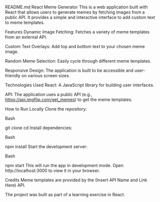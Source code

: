 README.md
React Meme Generator
This is a web application built with React that allows users to generate memes by fetching images from a public API. It provides a simple and interactive interface to add custom text to meme templates.

Features
Dynamic Image Fetching: Fetches a variety of meme templates from an external API.

Custom Text Overlays: Add top and bottom text to your chosen meme image.

Random Meme Selection: Easily cycle through different meme templates.

Responsive Design: The application is built to be accessible and user-friendly on various screen sizes.

Technologies Used
React: A JavaScript library for building user interfaces.

API: The application uses a public API (e.g., https://api.imgflip.com/get_memes) to get the meme templates.

How to Run Locally
Clone the repository:

Bash

git clone <your-repository-url>
cd <your-repository-name>
Install dependencies:

Bash

npm install
Start the development server:

Bash

npm start
This will run the app in development mode. Open http://localhost:3000 to view it in your browser.

Credits
Meme templates are provided by the (Insert API Name and Link Here) API.

The project was built as part of a learning exercise in React.
